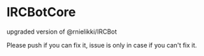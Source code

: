 # IRCBotCore
upgraded version of @rnielikki/IRCBot

Please push if you can fix it, issue is only in case if you can't fix it.
